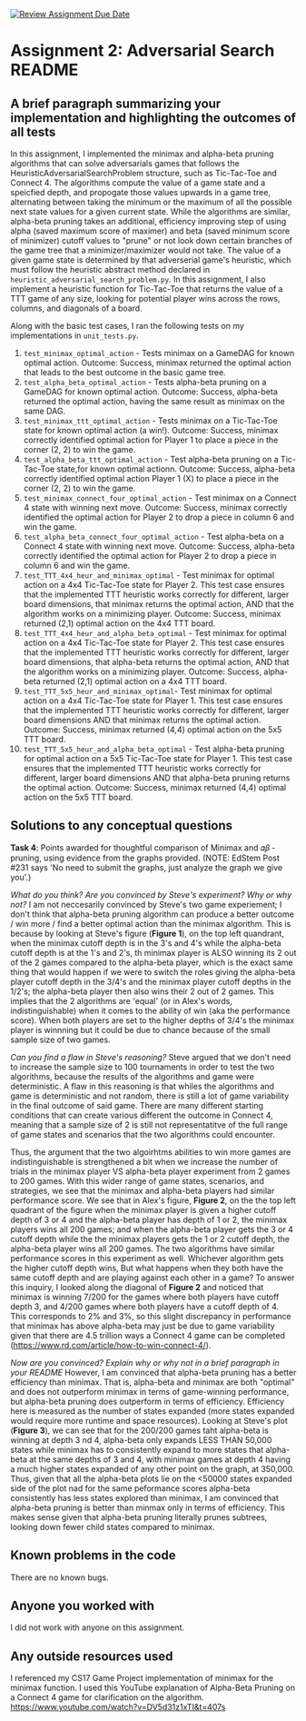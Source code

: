 [![Review Assignment Due Date](https://classroom.github.com/assets/deadline-readme-button-22041afd0340ce965d47ae6ef1cefeee28c7c493a6346c4f15d667ab976d596c.svg)](https://classroom.github.com/a/6e56oMF4)

# Assignment 2: Adversarial Search README

## A brief paragraph summarizing your implementation and highlighting the outcomes of all tests
In this assignment, I implemented the minimax and alpha-beta pruning algorithms that can solve adversarials games that follows the HeuristicAdversarialSearchProblem structure, such as Tic-Tac-Toe and Connect 4. The algorithms compute the value of a game state and a speicfied depth, and propogate those values upwards in a game tree, alternating between taking the minimum or the maximum of all the possible next state values for a given current state. While the algorithms are similar, alpha-beta pruning takes an additional, efficiency improving step of using alpha (saved maximum score of maximer) and beta (saved minimum score of minimizer) cutoff values to "prune" or not look down certain branches of the game tree that a minimizer/maximizer would not take. The value of a given game state is determined by that adverserial game's heuristic, which must follow the heuristic abstract method declared in ```heuristic_adversarial_search_problem.py```. In this assignment, I also implement a heuristic function for Tic-Tac-Toe that returns the value of a TTT game of any size, looking for potential player wins across the rows, columns, and diagonals of a board.

Along with the basic test cases, I ran the following tests on my implementations in ```unit_tests.py```.
1. ```test_minimax_optimal_action``` - Tests minimax on a GameDAG for known optimal action.
Outcome: Success, minimax returned the optimal action that leads to the best outcome in the basic game tree.
2. ```test_alpha_beta_optimal_action``` - Tests alpha-beta pruning on a GameDAG for known optimal action.
Outcome: Success, alpha-beta returned the optimal action, having the same result as minimax on the same DAG.
3. ```test_minimax_ttt_optimal_action``` - Tests minimax on a Tic-Tac-Toe state for known optimal action (a win!).
Outcome: Success, minimax correctly identified optimal action for Player 1 to place a piece in the corner (2, 2) to win the game.
4. ```test_alpha_beta_ttt_optimal_action``` - Test alpha-beta pruning on a Tic-Tac-Toe state,for known optimal actionn.
Outcome: Success, alpha-beta correctly identified optimal action Player 1 (X) to place a piece in the corner (2, 2) to win the game.
5. ```test_minimax_connect_four_optimal_action``` - Test minimax on a Connect 4 state with winning next move.
Outcome: Success, minimax correctly identified the optimal action for Player 2 to drop a piece in column 6 and win the game.
6. ```test_alpha_beta_connect_four_optimal_action``` - Test alpha-beta on a Connect 4 state with winning next move.
Outcome: Success, alpha-beta correctly identified the optimal action for Player 2 to drop a piece in column 6 and win the game.
7. ```test_TTT_4x4_heur_and_minimax_optimal``` - Test minimax for optimal action on a 4x4 Tic-Tac-Toe state for Player 2. This test case ensures that the implemented TTT heuristic works correctly for different, larger board dimensions, that minimax returns the optimal action, AND that the algorithm works on a minimizing player. Outcome: Success, minimax returned (2,1) optimal action on the 4x4 TTT board.
8. ```test_TTT_4x4_heur_and_alpha_beta_optimal``` - Test minimax for optimal action on a 4x4 Tic-Tac-Toe state for Player 2. This test case ensures that the implemented TTT heuristic works correctly for different, larger board dimensions, that alpha-beta returns the optimal action, AND that the algorithm works on a minimizing player. Outcome: Success, alpha-beta returned (2,1) optimal action on a 4x4 TTT board.
9. ```test_TTT_5x5_heur_and_minimax_optimal```- Test minimax for optimal action on a 4x4 Tic-Tac-Toe state for Player 1. This test case ensures that the implemented TTT heuristic works correctly for different, larger board dimensions AND that minimax returns the optimal action. Outcome: Success, minimax returned (4,4) optimal action on the 5x5 TTT board.
10. ```test_TTT_5x5_heur_and_alpha_beta_optimal``` - Test alpha-beta pruning for optimal action on a 5x5 Tic-Tac-Toe state for Player 1. This test case ensures that the implemented TTT heuristic works correctly for different, larger board dimensions AND that alpha-beta pruning returns the optimal action. Outcome: Success, minimax returned (4,4) optimal action on the 5x5 TTT board.


## Solutions to any conceptual questions 
**Task 4**: Points awarded for thoughtful comparison of Minimax and 𝛼𝛽 -pruning, using evidence from the graphs provided. (NOTE: EdStem Post #231 says 'No need to submit the graphs, just analyze the graph we give you'.)

*What do you think? Are you convinced by Steve's experiment? Why or why not?*
I am not neccesarily convinced by Steve's two game experiement; I don't think that alpha-beta pruning algorithm can produce a better outcome / win more / find a better optimal action than the minimax algorithm. This is because by looking at Steve's figure (**Figure 1**), on the top left quandrant, when the minimax cutoff depth is in the 3's and 4's while the alpha-beta cutoff depth is at the 1's and 2's, th minimax player is ALSO winning its 2 out of the 2 games compared to the alpha-beta player, which is the exact same thing that would happen if we were to switch the roles giving the alpha-beta player cutoff depth in the 3/4's and the minimax player cutoff depths in the 1/2's; the alpha-beta player then also wins their 2 out of 2 games. This implies that the 2 algorithms are 'equal' (or in Alex's words, indistinguishable) when it comes to the ability of win (aka the performance score). When both players are set to the higher depths of 3/4's the minimax player is winnning but it could be due to chance because of the small sample size of two games.

*Can you find a flaw in Steve's reasoning?*
Steve argued that we don't need to increase the sample size to 100 tournaments in order to test the two algorithms, because the results of the algorithms and game were deterministic. A flaw in this reasoning is that whiles the algorithms and game is deterministic and not random, there is still a lot of game variability in the final outcome of said game. There are many different starting conditions that can create various different the outcome in Connect 4, meaning that a sample size of 2 is still not representatitve of the full range of game states and scenarios that the two algorithms could encounter.

Thus, the argument that the two algoirhtms abilities to win more games are indistinguishable is strengthened a bit when we increase the number of trials in the minimax player VS alpha-beta player experiment from 2 games to 200 games. With this wider range of game states, scenarios, and strategies, we see that the minimax and alpha-beta players had similar performance score. We see that in Alex's figure, **Figure 2**, on the the top left quadrant of the figure when the minimax player is given a higher cutoff depth of 3 or 4 and the alpha-beta player has depth of 1 or 2, the minimax players wins all 200 games; and when the alpha-beta player gets the 3 or 4 cutoff depth while the the minimax players gets the 1 or 2 cutoff depth, the alpha-beta player wins all 200 games. The two algorithms have similar performance scores in this experiment as well. Whichever algorithm gets the higher cutoff depth wins, But what happens when they both have the same cutoff depth and are playing against each other in a game? To answer this inquiry, I looked along the diagonal of **Figure 2** and noticed that minimax is winning 7/200 for the games where both players have cutoff depth 3, and 4/200 games where both players have a cutoff depth of 4. This corresponds to 2% and 3%, so this slight discrepancy in performance that minimax has above alpha-beta may just be due to game variability given that there are 4.5 trillion ways a Connect 4 game can be completed (https://www.rd.com/article/how-to-win-connect-4/). 

*Now are you convinced? Explain why or why not in a brief paragraph in your README*
However, I am convinced that alpha-beta pruning has a better efficiency than minimax. That is, alpha-beta and minimax are both "optimal" and does not outperform minimax in terms of game-winning performance, but alpha-beta pruning does outperform in terms of efficiency. Efficiency here is measured as the number of states expanded (more states expanded would require more runtime and space resources). Looking at Steve's plot (**Figure 3**), we can see that for the 200/200 games taht alpha-beta is winning at depth 3 nd 4, alpha-beta only expands LESS THAN 50,000 states while minimax has to consistently expand to more states that alpha-beta at the same depths of 3 and 4, with minimax games at depth 4 having a much higher states expanded of any other point on the graph, at 350,000. Thus, given that all the alpha-beta plots lie on the <50000 states expanded side of the plot nad for the same peformance scores alpha-beta consistently has less states explored than minimax, I am convinced that alpha-beta pruning is better than minmax only in terms of efficiency. This makes sense given that alpha-beta pruning literally prunes subtrees, looking down fewer child states compared to minimax.

## Known problems in the code
There are no known bugs.

## Anyone you worked with
I did not work with anyone on this assignment.

## Any outside resources used 
I referenced my CS17 Game Project implementation of minimax for the minimax function. 
I used this YouTube explanation of Alpha-Beta Pruning on a Connect 4 game for clarification on the algorithm. https://www.youtube.com/watch?v=DV5d31z1xTI&t=407s 
